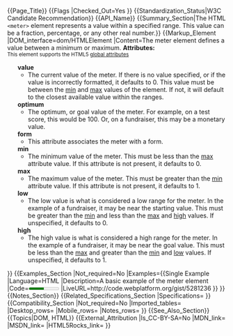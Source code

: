 {{Page_Title}}
{{Flags
|Checked_Out=Yes
}}
{{Standardization_Status|W3C Candidate Recommendation}}
{{API_Name}}
{{Summary_Section|The HTML <code>&lt;meter&gt;</code> element represents a value within a specified range.  This value can be a fraction, percentage, or any other real number.}}
{{Markup_Element
|DOM_interface=dom/HTMLElement
|Content=The meter element defines a value between a minimum or maximum.
<b>Attributes:</b>
<br>
<small>This element supports the HTML5 <a href="http://docs.webplatform.org/wiki/html/global_attributes">global attributes</a></small>
<ul style="list-style-type: none;">
<li id="attribute-value"><b>value</b>
<ul>
<li>The current value of the meter.  If there is no value specified, or if the value is incorrectly formatted, it defaults to 0.  This value must be between the <a href="#attribute-min">min</a> and <a href="#attribute-max">max</a> values of the element.  If not, it will default to the closest available value within the ranges.
</li>
</ul>
</li>
<li id="attribute-optimum"><b>optimum</b>
<ul>
<li>The optimum, or goal value of the meter.  For example, on a test score, this would be 100.  Or, on a fundraiser, this may be a monetary value.
</li>
</ul>
</li>
<li id="attribute-form"><b>form</b>
<ul>
<li>This attribute associates the meter with a form.
</li>
</ul>
</li>
<li id="attribute-min"><b>min</b>
<ul>
<li>The minimum value of the meter.  This must be less than the <a href="#attribute-max">max</a> attribute value.  If this attribute is not present, it defaults to 0.
</li>
</ul>
</li>
<li id="attribute-max"><b>max</b>
<ul>
<li>The maximum value of the meter.  This must be greater than the <a href="#attribute-min">min</a> attribute value.  If this attribute is not present, it defaults to 1.
</li>
</ul>
</li>
<li id="attribute-low"><b>low</b>
<ul>
<li>The low value is what is considered a low range for the meter.  In the example of a fundraiser, it may be near the starting value.  This must be greater than the <a href="#attribute-min">min</a> and less than the <a href="#attribute-max">max</a> and <a href="#attribute-high">high</a> values.  If unspecified, it defaults to 0.
</li>
</ul>
</li>
<li id="attribute-high"><b>high</b>
<ul>
<li>The high value is what is considered a high range for the meter.  In the example of a fundraiser, it may be near the goal value.  This must be less than the <a href="#attribute-max">max</a> and greater than the <a href="#attribute-min">min</a> and <a href="#attribute-low">low</a> values.  If unspecified, it defaults to 1.
</li>
</ul>
</li>
</ul>
}}
{{Examples_Section
|Not_required=No
|Examples={{Single Example
|Language=HTML
|Description=A basic example of the meter element
|Code=<meter min="0" max="10" value="5">5 out of 10</meter>
|LiveURL=http://code.webplatform.org/gist/5281236
}}
}}
{{Notes_Section}}
{{Related_Specifications_Section
|Specifications=
}}
{{Compatibility_Section
|Not_required=No
|Imported_tables=
|Desktop_rows=
|Mobile_rows=
|Notes_rows=
}}
{{See_Also_Section}}
{{Topics|DOM, HTML}}
{{External_Attribution
|Is_CC-BY-SA=No
|MDN_link=
|MSDN_link=
|HTML5Rocks_link=
}}